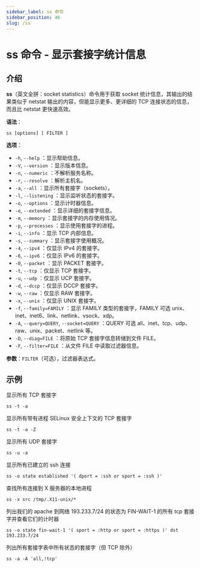 ```yaml
---
sidebar_label: ss 命令
sidebar_position: 46
slug: /ss
---
```


# ss 命令 - 显示套接字统计信息



## 介绍

**ss**（英文全拼：socket statistics）命令用于获取 socket 统计信息，其输出的结果类似于 netstat 输出的内容，但能显示更多、更详细的 TCP 连接状态的信息，而且比 netstat 更快速高效。

**语法**：

```shell
ss [options] [ FILTER ]
```

**选项**：

- `-h`, `--help` ：显示帮助信息。
- `-V`, `--version` ：显示版本信息。
- `-n`, `--numeric` ：不解析服务名称。
- `-r`, `--resolve` ：解析主机名。
- `-a`, `--all` ：显示所有套接字（sockets）。
- `-l`, `--listening` ：显示监听状态的套接字。
- `-o`, `--options` ：显示计时器信息。
- `-e`, `--extended` ：显示详细的套接字信息。
- `-m`, `--memory` ：显示套接字的内存使用情况。
- `-p`, `--processes` ：显示使用套接字的进程。
- `-i`, `--info` ：显示 TCP 内部信息。
- `-s`, `--summary` ：显示套接字使用概况。
- `-4`, `--ipv4` ：仅显示 IPv4 的套接字。
- `-6`, `--ipv6` ：仅显示 IPv6 的套接字。
- `-0`, `--packet` ：显示 PACKET 套接字。
- `-t`, `--tcp` ：仅显示 TCP 套接字。
- `-u`, `--udp` ：仅显示 UCP 套接字。
- `-d`, `--dccp` ：仅显示 DCCP 套接字。
- `-w`, `--raw` ：仅显示 RAW 套接字。
- `-x`, `--unix` ：仅显示 UNIX 套接字。
- `-f`, `--family=FAMILY` ：显示 FAMILY 类型的套接字，FAMILY 可选 unix、inet、inet6、link、netlink、vsock、xdp。
- `-A`, `--query=QUERY`, `--socket=QUERY` ：QUERY 可选 all、inet、tcp、udp、raw、unix、packet、netlink 等。
- `-D`, `--diag=FILE` ：将原始 TCP 套接字信息转储到文件 FILE。
- `-F`, `--filter=FILE` ：从文件 FILE 中读取过滤器信息。

**参数**：`FILTER`（可选），过滤器表达式。



## 示例

显示所有 TCP 套接字

```shell
ss -t -a
```

显示所有带有进程 SELinux 安全上下文的 TCP 套接字

```shell
ss -t -a -Z
```

显示所有 UDP 套接字

```shell
ss -u -a
```

显示所有已建立的 ssh 连接

```shell
ss -o state established '( dport = :ssh or sport = :ssh )'
```

查找所有连接到 X 服务器的本地进程

```shell
ss -x src /tmp/.X11-unix/*
```

列出我们的 apache 到网络 193.233.7/24 的状态为 FIN-WAIT-1 的所有 tcp 套接字并查看它们的计时器

```shell
ss -o state fin-wait-1 '( sport = :http or sport = :https )' dst 193.233.7/24
```

列出所有套接字表中所有状态的套接字（但 TCP 除外）

```shell
ss -a -A 'all,!tcp'
```

